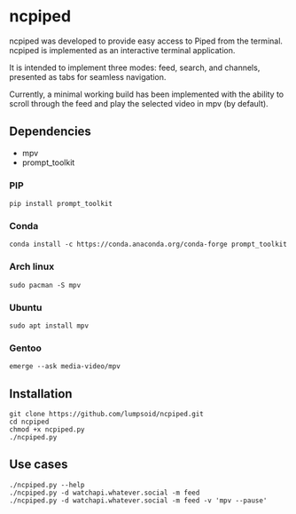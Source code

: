 # ncpiped

ncpiped was developed to provide easy access to Piped from the terminal. ncpiped is implemented as an interactive terminal application. 

It is intended to implement three modes: feed, search, and channels, presented as tabs for seamless navigation.

Currently, a minimal working build has been implemented with the ability to scroll through the feed and play the selected video in mpv (by default).

## Dependencies
- mpv
- prompt_toolkit

### PIP
`pip install prompt_toolkit`

### Conda
`conda install -c https://conda.anaconda.org/conda-forge prompt_toolkit`

### Arch linux
`sudo pacman -S mpv`

### Ubuntu
`sudo apt install mpv`

### Gentoo
`emerge --ask media-video/mpv`


## Installation
```
git clone https://github.com/lumpsoid/ncpiped.git
cd ncpiped
chmod +x ncpiped.py
./ncpiped.py
```


## Use cases
```
./ncpiped.py --help
./ncpiped.py -d watchapi.whatever.social -m feed
./ncpiped.py -d watchapi.whatever.social -m feed -v 'mpv --pause'
``` 